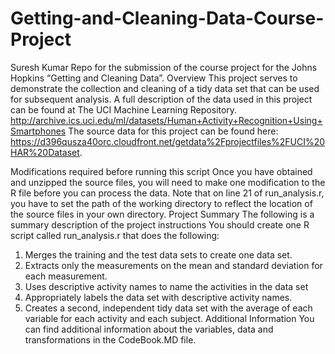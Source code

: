 Getting-and-Cleaning-Data-Course-Project
========================================
Suresh Kumar
Repo for the submission of the course project for the Johns Hopkins “Getting and Cleaning Data”.
Overview
This project serves to demonstrate the collection and cleaning of a tidy data set that can be used for subsequent analysis. A full description of the data used in this project can be found at The UCI Machine Learning Repository. http://archive.ics.uci.edu/ml/datasets/Human+Activity+Recognition+Using+Smartphones
The source data for this project can be found here:  https://d396qusza40orc.cloudfront.net/getdata%2Fprojectfiles%2FUCI%20HAR%20Dataset.

Modifications required before running this script
Once you have obtained and unzipped the source files, you will need to make one modification to the R file before you can process the data. Note that on line 21 of run_analysis.r, you have to set the path of the working directory to reflect the location of the source files in your own directory.
Project Summary
The following is a summary description of the project instructions
You should create one R script called run_analysis.r that does the following:
1.	Merges the training and the test data sets to create one data set.
2.	Extracts only the measurements on the mean and standard deviation for each measurement.
3.	Uses descriptive activity names to name the activities in the data set
4.	Appropriately labels the data set with descriptive activity names.
5.	Creates a second, independent tidy data set with the average of each variable for each activity and each subject. 
Additional Information
You can find additional information about the variables, data and transformations in the CodeBook.MD file.

